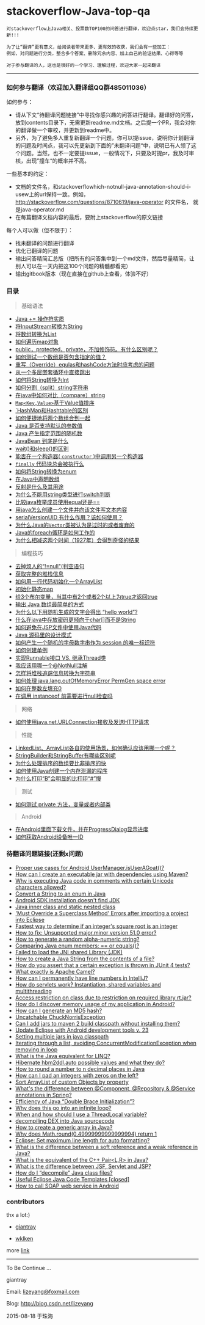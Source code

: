 
stackoverflow-Java-top-qa
=======================
    对stackoverflow上Java相关、投票数TOP100的问答进行翻译，欢迎点star，我们会持续更新!!!

    为了让“翻译”更有意义，给阅读者带来更多、更有效的收获，我们会有一些加工：
    例如，对问题进行分类，整合多个答案、删除冗余内容、加上自己的验证结果、心得等等
    
    对于参与翻译的人，这也是很好的一个学习、理解过程，欢迎大家一起来翻译

-------------
### 如何参与翻译（欢迎加入翻译组QQ群485011036）
如何参与：
- 请从下文“待翻译问题链接”中寻找你感兴趣的问答进行翻译。翻译好的问答，放到contents目录下，无需更新readme.md文档。之后提一个PR，我会对你的翻译做一个审校，并更新到readme中。
- 另外，为了避免多人重复新翻译一个问题，你可以提issue，说明你计划翻译的问题及时间点，我可以先更新到下面的”未翻译问题“中，说明已有人领了这个问题。当然，也不一定要提issue，一般情况下，只要及时提pr，我及时审核，出现”撞车“的概率并不高。

一些基本的约定：
- 文档的文件名，和stackoverflowhich-notnull-java-annotation-should-i-usew上的url保持一致。例如，http://stackoverflow.com/questions/8710619/java-operator 的文件名， 就是java-operator.md
- 在每篇翻译文档内容的最后，要附上stackoverflow的原文链接

每个人可以做（但不限于）：
- 找未翻译的问题进行翻译
- 优化已翻译的问题
- 输出问答精简汇总版（把所有的问答集中到一个md文件，然后尽量精简，让别人可以在一天内把这100个问题的精髓都看完）
- 输出gitbook版本（现在直接在github上查看，体验不好）

### 目录
> 基础语法

* [Java += 操作符实质](https://github.com/giantray/stackoverflow-java-top-qa/blob/master/contents/java-operator.md)
* [将InputStream转换为String](https://github.com/giantray/stackoverflow-java-top-qa/blob/master/contents/read-convert-an-inputstream-to-a-string.md)
* [将数组转换为List](https://github.com/giantray/stackoverflow-java-top-qa/blob/master/contents/create-arraylist-from-array.md)
* [如何遍历map对象](https://github.com/giantray/stackoverflow-java-top-qa/blob/master/contents/iterate-through-a-hashmap.md)
* [public，protected，private，不加修饰符。有什么区别呢？](https://github.com/giantray/stackoverflow-java-top-qa/blob/master/contents/in-java-whats-the-difference-between-public-default-protected-and-private.md)
* [如何测试一个数组是否包含指定的值？](https://github.com/giantray/stackoverflow-java-top-qa/blob/master/contents/how-can-i-test-if-an-array-contains-a-certain-value.md)
* [重写（Override）equlas和hashCode方法时应考虑的问题](https://github.com/giantray/stackoverflow-java-top-qa/blob/master/contents/what-issues-should-be-considered-when-overriding-equals-and-hashcode-in-java.md)
* [从一个多层嵌套循环中直接跳出](https://github.com/giantray/stackoverflow-java-top-qa/blob/master/contents/breaking-out-of-nested-loops-in-java.md)
* [如何将String转换为Int](https://github.com/giantray/stackoverflow-java-top-qa/blob/master/contents/converting-string-to-int-in-java.md)
* [如何分割（split）string字符串](https://github.com/giantray/stackoverflow-java-top-qa/blob/master/contents/how-to-split-a-string-in-java.md)
* [在java中如何对比（compare）string](https://github.com/giantray/stackoverflow-java-top-qa/blob/master/contents/how-do-i-compare-strings-in-java.md)
* [`Map<Key,Value>`基于Value值排序](https://github.com/giantray/stackoverflow-java-top-qa/blob/master/contents/how-to-sort-a-mapkey-value-on-the-values-in-java.md)
* [`HashMap和Hashtable的区别](https://github.com/giantray/stackoverflow-java-top-qa/blob/master/contents/differences-between-hashmap-and-hashtable.md)
* [如何便捷地将两个数组合到一起](https://github.com/giantray/stackoverflow-java-top-qa/blob/master/contents/how-to-concatenate-two-arrays-in-java.md)
* [Java 是否支持默认的参数值](https://github.com/giantray/stackoverflow-java-top-qa/blob/master/contents/does-java-support-default-parameter-values.md)
* [Java 产生指定范围的随机数](https://github.com/giantray/stackoverflow-java-top-qa/blob/master/contents/generating-random-integers-in-a-range-with-Java.md)
* [JavaBean 到底是什么](https://github.com/giantray/stackoverflow-java-top-qa/blob/master/contents/what-is-a-javabean-exactly.md)
* [wait()和sleep()的区别](https://github.com/giantray/stackoverflow-java-top-qa/blob/master/contents/difference-between-wait-and-sleep.md)
* [能否在一个构造器( `constructor` )中调用另一个构造器](https://github.com/giantray/stackoverflow-java-top-qa/blob/master/contents/how-do-i-call-one-constructor-from-another-in-java.md)
* [ `finally` 代码块总会被执行么](https://github.com/giantray/stackoverflow-java-top-qa/blob/master/contents/does-finally-always-execute-in-java.md)
* [如何将String转换为enum](https://github.com/giantray/stackoverflow-java-top-qa/blob/master/contents/convert-a-string-to-an-enum-in-java.md)
* [在Java中声明数组](https://github.com/giantray/stackoverflow-java-top-qa/blob/master/contents/declare-array-in-java.md)
* [反射是什么及其用途](https://github.com/giantray/stackoverflow-java-top-qa/blob/master/contents/what-is-reflection-and-why-is-it-useful.md)
* [为什么不能用string类型进行switch判断](https://github.com/giantray/stackoverflow-java-top-qa/blob/master/contents/why-cant-i-switch-on-a-string.md)
* [比较java枚举成员使用equal还是==](https://github.com/giantray/stackoverflow-java-top-qa/blob/master/contents/comparing-java-enum-members-or-equals.md)
* [用java怎么创建一个文件并向该文件写文本内容](https://github.com/giantray/stackoverflow-java-top-qa/blob/master/contents/how-to-create-a-file-and-write-to-a-file-in-java.md)
* [serialVersionUID 有什么作用？该如何使用？](https://github.com/giantray/stackoverflow-java-top-qa/blob/master/contents/what-is-a-serialversionuid-and-why-should-i-use-it.md)
* [为什么Java的```Vector```类被认为是过时的或者废弃的](https://github.com/giantray/stackoverflow-java-top-qa/blob/master/contents/why-is-java-vector-class-considered-obsolete-or-deprecated.md)
* [Java的foreach循环是如何工作的](https://github.com/giantray/stackoverflow-java-top-qa/blob/master/contents/how-does-the-java-for-each-loop-work.md)
* [为什么相减这两个时间（1927年）会得到奇怪的结果](/contens/why-is-subtracting-these-two-times-(in-1927)-giving-a-strange-result.md)

> 编程技巧

* [去掉烦人的“!=null"(判空语句](https://github.com/giantray/stackoverflow-java-top-qa/blob/master/contents/avoiding-null-statements-in-java.md)
* [获取完整的堆栈信息](https://github.com/giantray/stackoverflow-java-top-qa/blob/master/contents/get-current-stack-trace-in-java.md)
* [如何用一行代码初始化一个ArrayList](https://github.com/giantray/stackoverflow-java-top-qa/blob/master/contents/initialization-of-an-arraylist-in-one-line.md)
* [初始化静态map](https://github.com/giantray/stackoverflow-java-top-qa/blob/master/contents/how-can-i-initialize-a-static-map.md)
* [给3个布尔变量，当其中有2个或者2个以上为true才返回true](https://github.com/giantray/stackoverflow-java-top-qa/blob/master/contents/check-if-at-least-two-out-of-three-booleans-are-true.md)
* [输出 Java 数组最简单的方式](https://github.com/giantray/stackoverflow-java-top-qa/blob/master/contents/whats-the-simplest-way-to-print-a-java-array.md)
* [为什么以下用随机生成的文字会得出 “hello world”?](https://github.com/giantray/stackoverflow-java-top-qa/blob/master/contents/why-does-this-code-using-random-strings-print-hello-world.md)
* [什么在java中存放密码更倾向于char[]而不是String](https://github.com/giantray/stackoverflow-java-top-qa/blob/master/contents/why-is-char-preferred-over-string-for-passwords-in-java.md)
* [如何避免在JSP文件中使用Java代码](https://github.com/giantray/stackoverflow-java-top-qa/blob/master/contents/how-to-avoid-java-code-in-jsp-files.md)
* [Java 源码里的设计模式](https://github.com/giantray/stackoverflow-java-top-qa/blob/master/contents/examples-of-gof-design-patterns-in-javas-core-libraries.md)
* [如何产生一个随机的字母数字串作为 session 的唯一标识符](https://github.com/giantray/stackoverflow-java-top-qa/blob/master/contents/how-to-generate-a-random-alpha-numeric-string.md)
* [如何创建单例](https://github.com/giantray/stackoverflow-java-top-qa/blob/master/contents/what-is-an-efficient-way-to-implement-a-singleton-in-java.md)
* [实现Runnable接口  VS. 继承Thread类](https://github.com/giantray/stackoverflow-java-top-qa/blob/master/contents/implements-runnable-vs-extends-thread.md)
* [我应该用哪一个@NotNull注解](https://github.com/giantray/stackoverflow-java-top-qa/blob/master/contents/which-notnull-java-annotation-should-i-use.md)
* [怎样将堆栈追踪信息转换为字符串](https://github.com/giantray/stackoverflow-java-top-qa/blob/master/contents/how-can-i-convert-a-stack-trace-to-a-string.md)
* [如何处理 java.lang.outOfMemoryError PermGen space error](https://github.com/giantray/stackoverflow-java-top-qa/blob/master/contents/dealing-with-java-lang-outofmemoryerror-permgen-space-error.md)
* [如何在整数左填充0](https://github.com/giantray/stackoverflow-java-top-qa/blob/master/contents/how-can-i-pad-an-integers-with-zeros-on-the-left.md)
* [在调用 instanceof 前需要进行null检查吗](https://github.com/giantray/stackoverflow-java-top-qa/blob/master/contents/is-null-check-needed-before-calling-instanceof.md)


> 网络

* [如何使用java.net.URLConnection接收及发送HTTP请求](https://github.com/giantray/stackoverflow-java-top-qa/blob/master/contents/using-java-net-urlconnection-to-fire-and-handle-http-requests.md)

> 性能

* [LinkedList、ArrayList各自的使用场景，如何确认应该用哪一个呢？](https://github.com/giantray/stackoverflow-java-top-qa/blob/master/contents/when-to-use-linkedlist-over-arraylist.md)
* [StringBuilder和StringBuffer有哪些区别呢](https://github.com/giantray/stackoverflow-java-top-qa/blob/master/contents/stringbuilder-and-stringbuffer.md)
* [为什么处理排序的数组要比非排序的快](https://github.com/giantray/stackoverflow-java-top-qa/blob/master/contents/why-is-processing-a-sorted-array-faster-than-an-unsorted-array.md)
* [如何使用Java创建一个内存泄漏的程序](https://github.com/giantray/stackoverflow-java-top-qa/blob/master/contents/creating-a-memory-leak-with-java.md)
* [为什么打印“B”会明显的比打印“#”慢](https://github.com/giantray/stackoverflow-java-top-qa/blob/master/contents/why-is-printing-b-dramatically-slower-than-printing.md)

> 测试

* [如何测试 private 方法，变量或者内部类](https://github.com/giantray/stackoverflow-java-top-qa/blob/master/contents/how-to-test-a-class-that-has-private-methods-fields-or-inner-classes.md)

> Android

* [在Android里面下载文件，并在ProgressDialog显示进度](https://github.com/giantray/stackoverflow-java-top-qa/blob/master/contents/download-a-file-with-android-and-showing-the-progress-in-a-progressdialog.md)
* [如何获取Android设备唯一ID](https://github.com/giantray/stackoverflow-java-top-qa/blob/master/contents/is-there-a-unique-android-device-id.md)

### 待翻译问题链接(还剩x问题)
- [Proper use cases for Android UserManager.isUserAGoat()?](http://stackoverflow.com/questions/13375357/proper-use-cases-for-android-usermanager-isuseragoat)
- [How can I create an executable jar with dependencies using Maven?](http://stackoverflow.com/questions/574594/how-can-i-create-an-executable-jar-with-dependencies-using-maven)
- [Why is executing Java code in comments with certain Unicode characters allowed?](http://stackoverflow.com/questions/30727515/why-is-executing-java-code-in-comments-with-certain-unicode-characters-allowed)
- [Convert a String to an enum in Java](http://stackoverflow.com/questions/604424/convert-a-string-to-an-enum-in-java)
- [Android SDK installation doesn't find JDK](http://stackoverflow.com/questions/4382178/android-sdk-installation-doesnt-find-jdk)
- [Java inner class and static nested class](http://stackoverflow.com/questions/70324/java-inner-class-and-static-nested-class)
- ['Must Override a Superclass Method' Errors after importing a project into Eclipse](http://stackoverflow.com/questions/1678122/must-override-a-superclass-method-errors-after-importing-a-project-into-eclips)
- [Fastest way to determine if an integer's square root is an integer](http://stackoverflow.com/questions/295579/fastest-way-to-determine-if-an-integers-square-root-is-an-integer)
- [How to fix: Unsupported major.minor version 51.0 error?](http://stackoverflow.com/questions/10382929/how-to-fix-unsupported-major-minor-version-51-0-error)
- [How to generate a random alpha-numeric string?](http://stackoverflow.com/questions/41107/how-to-generate-a-random-alpha-numeric-string)
- [Comparing Java enum members: == or equals()?](http://stackoverflow.com/questions/1750435/comparing-java-enum-members-or-equals)
- [Failed to load the JNI shared Library (JDK)](http://stackoverflow.com/questions/7352493/failed-to-load-the-jni-shared-library-jdk)
- [How to create a Java String from the contents of a file?](http://stackoverflow.com/questions/326390/how-to-create-a-java-string-from-the-contents-of-a-file)
- [How do you assert that a certain exception is thrown in JUnit 4 tests?](http://stackoverflow.com/questions/156503/how-do-you-assert-that-a-certain-exception-is-thrown-in-junit-4-tests)
- [What exactly is Apache Camel?](http://stackoverflow.com/questions/8845186/what-exactly-is-apache-camel)
- [How can I permanently have line numbers in IntelliJ?](http://stackoverflow.com/questions/13751/how-can-i-permanently-have-line-numbers-in-intellij)
- [How do servlets work? Instantiation, shared variables and multithreading](http://stackoverflow.com/questions/3106452/how-do-servlets-work-instantiation-shared-variables-and-multithreading)
- [Access restriction on class due to restriction on required library rt.jar?](http://stackoverflow.com/questions/860187/access-restriction-on-class-due-to-restriction-on-required-library-rt-jar)
- [How do I discover memory usage of my application in Android?](http://stackoverflow.com/questions/2298208/how-do-i-discover-memory-usage-of-my-application-in-android)
- [How can I generate an MD5 hash?](http://stackoverflow.com/questions/415953/how-can-i-generate-an-md5-hash)
- [Uncatchable ChuckNorrisException](http://stackoverflow.com/questions/13883166/uncatchable-chucknorrisexception)
- [Can I add jars to maven 2 build classpath without installing them?](http://stackoverflow.com/questions/364114/can-i-add-jars-to-maven-2-build-classpath-without-installing-them)
- [Update Eclipse with Android development tools v. 23](http://stackoverflow.com/questions/24437564/update-eclipse-with-android-development-tools-v-23)
- [Setting multiple jars in java classpath](http://stackoverflow.com/questions/219585/setting-multiple-jars-in-java-classpath)
- [Iterating through a list, avoiding ConcurrentModificationException when removing in loop](http://stackoverflow.com/questions/223918/iterating-through-a-list-avoiding-concurrentmodificationexception-when-removing)
- [What is the Java equivalent for LINQ?](http://stackoverflow.com/questions/1217228/what-is-the-java-equivalent-for-linq)
- [Hibernate hbm2ddl.auto possible values and what they do?](http://stackoverflow.com/questions/438146/hibernate-hbm2ddl-auto-possible-values-and-what-they-do)
- [How to round a number to n decimal places in Java](http://stackoverflow.com/questions/153724/how-to-round-a-number-to-n-decimal-places-in-java)
- [How can I pad an integers with zeros on the left?](http://stackoverflow.com/questions/473282/how-can-i-pad-an-integers-with-zeros-on-the-left)
- [Sort ArrayList of custom Objects by property](http://stackoverflow.com/questions/2784514/sort-arraylist-of-custom-objects-by-property)
- [What's the difference between @Component, @Repository & @Service annotations in Spring?](http://stackoverflow.com/questions/6827752/whats-the-difference-between-component-repository-service-annotations-in)
- [Efficiency of Java “Double Brace Initialization”?](http://stackoverflow.com/questions/924285/efficiency-of-java-double-brace-initialization)
- [Why does this go into an infinite loop?](http://stackoverflow.com/questions/3831341/why-does-this-go-into-an-infinite-loop)
- [When and how should I use a ThreadLocal variable?](http://stackoverflow.com/questions/817856/when-and-how-should-i-use-a-threadlocal-variable)
- [decompiling DEX into Java sourcecode](http://stackoverflow.com/questions/1249973/decompiling-dex-into-java-sourcecode)
- [How to create a generic array in Java?](http://stackoverflow.com/questions/529085/how-to-create-a-generic-array-in-java)
- [Why does Math.round(0.49999999999999994) return 1](http://stackoverflow.com/questions/9902968/why-does-math-round0-49999999999999994-return-1)
- [Eclipse: Set maximum line length for auto formatting?](http://stackoverflow.com/questions/3697287/eclipse-set-maximum-line-length-for-auto-formatting)
- [What is the difference between a soft reference and a weak reference in Java?](http://stackoverflow.com/questions/299659/what-is-the-difference-between-a-soft-reference-and-a-weak-reference-in-java)
- [What is the equivalent of the C++ Pair<L,R> in Java?](http://stackoverflow.com/questions/156275/what-is-the-equivalent-of-the-c-pairl-r-in-java)
- [What is the difference between JSF, Servlet and JSP?](http://stackoverflow.com/questions/2095397/what-is-the-difference-between-jsf-servlet-and-jsp)
- [How do I “decompile” Java class files?](http://stackoverflow.com/questions/272535/how-do-i-decompile-java-class-files)
- [Useful Eclipse Java Code Templates [closed]](http://stackoverflow.com/questions/1028858/useful-eclipse-java-code-templates)
- [How to call SOAP web service in Android](http://stackoverflow.com/questions/297586/how-to-call-soap-web-service-in-android)

### contributors

thx a lot:)

- [giantray](https://github.com/giantray)

- [wklken](https://github.com/wklken)


more [link](https://github.com/giantray/stackoverflow-java-top-qa/graphs/contributors)

------

To Be Continue ...

giantray

Email: lizeyang@foxmail.com

Blog: http://blog.csdn.net/lizeyang

2015-08-18 于珠海
